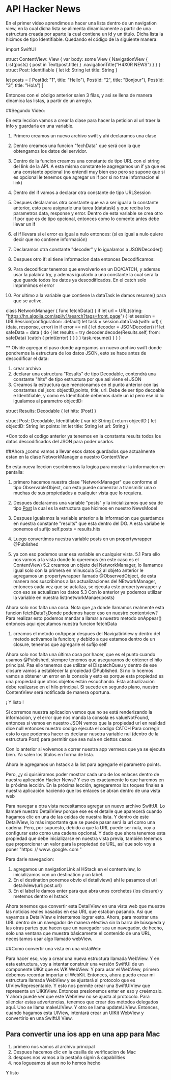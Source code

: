 #  API Hacker News

En el primer video aprendimos a hacer una lista dentro de un navigation view, en la cual dicha lista se alimenta dinamicamente a partir de una estructura creada por aparte la cual contiene un id y un título. Dicha lista la hicimos de tipo Identifiable. Quedando el código de la siguiente manera:

import SwiftUI

struct ContentView: View {
    var body: some View {
        NavigationView {
            List(posts) { post in
                Text(post.title)
            }
            .navigationTitle("H4X0R NEWS")
        }
    }
}
struct Post: Identifiable {
    let id: String
    let title: String
}

let posts = [
    Post(id: "1", title: "Hello"),
    Post(id: "2", title: "Bonjour"),
    Post(id: "3", title: "Hola")
]

Entonces con el código anterior salen 3 filas, y asi se llena de manera dinamica las listas, a partir de un arreglo.

##Segundo Video:

En esta leccion vamos a crear la clase para hacer la peticion al url traer la info y guardarla en una variable.

1. Primero creamos un nuevo archivo swift y ahi declaramos una clase

2. Dentro creamos una funcion "fechData" que será con la que obtengamos los datos del servidor.

3. Dentro de la funcion creamos una constante de tipo URL con el string del link de la API. A esta misma constante le aagregamos un if ya que es una constante opcional (no entendi muy bien eso pero se supone que si es opcional le tenemos que agregar un if por si no trae informacion el link)

4. Dentro del if vamos a declarar otra constante de tipo URLSession

5. Despues declaramos otra constante que va a ser igual a la constante anterior, esto para asignarle una tarea (datatask) y que reciba los parametros data, response y error. Dentro de esta variable se crea otro if por que es de tipo opcional, entonces como lo comente antes debe llevar un if

6. el if llevara si el error es igual a nulo entonces: (si es igual a nulo quiere decir que no contiene información)

7. Declaramos otra constante "decoder" y lo igualamos a JSONDecoder()

8. Despues otro if: si tiene informacion data entonces Decodificamos:

9. Para decodificar tenemos que envolverlo en un DO/CATCH, y ademas usar la palabra try, y ademas igualarlo a una constante la cual sera la que guarde todos los datos ya descodificados. En el catch solo imprimimos el error

10. Por ultimo a la variable que contiene la dataTask le damos resume() para que se active.

class NetworkManager {
    func fetchData() {
        if let url = URL(string: "https://hn.algolia.com/api/v1/search?tags=front_page") {
            let session = URLSession(configuration: .default)
            let task = session.dataTask(with: url) { (data, response, error) in
                if error == nil {
                    let decoder = JSONDecoder()
                    if let safeData = data {
                        do {
                            let results = try decoder.decode(Results.self, from: safeData)
                        }catch {
                            print(error)
                        }
                    }
                }
            }
            task.resume()
        }
    }
}

** Olvide agregar el paso donde agregamos un nuevo archivo swift donde pondremos la estructura de los datos JSON, esto se hace antes de descodificar el data:
1. crear archivo
2. declarar una estructura "Results" de tipo Decodable, contendrá una constante "hits" de tipo estructura por que asi viene el JSON
3. Creamos la estructura que mencionamos en el punto anterior con las constantes del json: objectID,points, title, url.
    Debe de ser tipo decoable e Identifiable, y como es Identifiable debemos darle un id pero ese id lo igualamos al parametro objectID:
    
struct Results: Decodable {
    let hits: [Post]
}

struct Post: Decodable, Identifiable {
    var id: String {
        return objectID
    }
    let objectID: String
    let points: Int
    let title: String
    let url: String
}

*Con todo el codigo anterior ya tenemos en la constante results todos los datos descodificados del JSON para poder usarlos.

##Ahora ¿como vamos a llevar esos datos guardados que actualmente estan en la clase NetworkManager a nuestro ContentView

En esta nueva leccion escribiremos la logica para mostrar la informacion en pantalla:

1. primero hacemos nuestra clase "NetworkManager" que conforme el tipo ObservableObject, con esto puede comenzar a transmitir una o muchas de sus propiedades a cualquier vista que lo requiera.

2. Despues declaramos una variable "posts" y la inicializamos que sea de tipo [Post]() la cual es la estructura que hicimos en nuestro NewsModel

3. Despues igualamos la variable anterior a la informacion que guardamos en nuestra constante "results" que esta dentro del DO. A esta variabe le ponemos el sufijo self.posts = results.hits

4. Luego convertimos nuestra variable posts en un propertywrapper @Published

5. ya con eso podemos usar esa variable en cualquier vista.
    5.1 Para ello nos vamos a la vista donde lo queremos (en este caso es el ContentView)
    5.2 creamos un objeto del NetworkManager, lo llamamos igual solo con la primera en minuscula
    5.2 al objeto anterior le agregamos un propertywrapper llamado @ObservedObject, de esta manera nos suscribimos a las actualizaciones del NEtworkManager, entonces cada vez que se actaliza, se ejecuta este propertywrapper y con eso se actualizan los datos
    5.3 Con lo anterior ya podemos utilizar la variable en nuestra list(networkManaer.posts)
    
Ahora solo nos falta una cosa. Nota que ¿a donde llamamos realmente esta funcion fetchData?¿Donde podemos hacer eso en nuestro contentview?
Para realizar esto podemos mandar a llamar a nuestro metodo onAppear() entonces aqui ejecutamos nuestra funcion fetchData
1. creamos el metodo onAppear despues del NavigatinView y dentro del metodo activamos la funcion; y debido a que estamos dentro de un closure, tenemos que agregarle el sufijo self

Ahora solo nos falta una última cosa por hacer, que es el punto cuando usamos @Published, siempre tenemos que asegurarnos de obtener el hilo principal. Paa ello tenemos que utilizar el DispatchQueu y dentro de ese closure vamos a establecer la propiedad @Published. Si no lo hcemos vamos a obtener un error en la consola y esto es porque esta propiedad es una propiedad que otros objetos están escuchando. Esta actualización debe realizarse en el hilo principal. Si sucede en segundo plano, nuestro ContentView será notificada de manera oportuna.

¡ Y listo !

Si corremos nuestra aplicacion vemos que no se está renderizando la informacion, y el error que nos manda la consola es valueNotFound, entonces si vemos en nuestro JSON vemos que la propiedad url en realidad dice null entonces nuestro codigo ejecuta el codigo CATCH
Para corregir esto lo que podemos hacer es declarar nusetra variable nul (dentro de la estructura Post) para permitir que sea nula en ciettos casos.

Con lo anterior si volvemos a correr nuestra app vermeos que ya se ejecuta bien. Ya salen los titulos en forma de lista.

Ahora le agregamos un hstack a la list para agregarle el parametro points.

Pero, ¿y si quisiéramos poder mostrar cada uno de los enlaces dentro de nuestra aplicación Hacker News? Y eso es exactamente lo que haremos en la próxima lección. En la próxima lección, agregaremos los toques finales a nuestra aplicación haciendo que los enlaces se abran dentro de una vista web

Para navegar a otra vista necesitamos agregar un nuevo archivo SwiftUI. Lo llamaré nuestro DetailView porque ese es el detalle que aparecerá cuando hagamos clic en una de las celdas de nuestra lista. Y dentro de este DetailView, lo más importante que se puede pasar será la url como una cadena. Pero, por supuesto, debido a que la URL puede ser nula, voy a configurar esto como una cadena opcional. Y dado que ahora tenemos esta propiedad que debe inicializarse en nuestra vista previa, también tenemos que proporcionar un valor para la propiedad de URL, así que solo voy a poner "https: // www. google. com "

Para darle navegacion:
1. agregamos un navigationLink al HStack en el contentview, lo inicializamos con un destination y un label.
2. En el destination ponemos obvio el detailview() ahi le pasamos el url detailview(url: post.url)
3. En el label le damos enter para que abra unos corchetes (los closure) y metemos dentro el hstack

Ahora tenemos que convertir esta DetailView en una vista web que muestre las noticias reales basadas en esa URL que estaban pasando. Así que vayamos a DetailView e intentemos lograr esto. Ahora, para mostrar una URL dentro de un navegador de manera efectiva sin la barra de búsqueda y las otras partes que hacen que un navegador sea un navegador, de hecho, solo una ventana que muestra básicamente el contenido de una URL, necesitamos usar algo llamado webView.

##Como convertir una vista en una vistaWeb:

Para hacer eso, voy a crear una nueva estructura llamada WebView. Y en esta estructura, voy a intentar construir una versión SwiftUI de un componente UIKit que es WK WebView. Y para usar el WebView, primero debemos recordar importar el WebKit. Entonces, ahora puedo crear mi estructura llamada WebView y se ajustará al protocolo que es UIViewRepresentable. Y esto nos permite crear una SwiftUIView que representa un UIKitView. Entonces presionemos enter en eso y creémoslo. Y ahora puede ver que este WebView no se ajusta al protocolo. Para silenciar estas advertencias, tenemos que crear dos métodos delegados aquí. Uno se llama makeUIView. Y otro se llama updateUIView. Entonces, cuando hagamos esta UIView, intentará crear un UIKit WebView y convertirlo en una SwiftUI View.


## Para convertir una ios app en una app para Mac

1. primero nos vamos al archivo principal
2. Despues hacemos clic en la casilla de verificacion de Mac
3. despues nos vamos a la pestaña signin & capabilities
4. nos logueamos si aun no lo hemos hecho

Y listo
